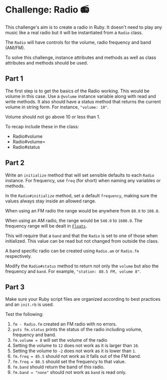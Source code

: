 # Challenge: Radio 📻

This challenge's aim is to create a radio in Ruby. It doesn't need to play any music like a real radio but it will be instantiated from a `Radio` class.

The `Radio` will have controls for the volume, radio frequency and band (AM/FM).

To solve this challenge, instance attributes and methods as well as class attributes and methods should be used.

## Part 1

The first step is to get the basics of the Radio working. This would be volume in this case.
Use a `@volume` instance variable along with read and write methods. It also should have a status method that returns the current volume in string form. For instance, `"volume: 10"`.

Volume should not go above 10 or less than 1.

To recap include these in the class:

- Radio#volume
- Radio#volume=
- Radio#status

## Part 2

Write an `initialize` method that will set sensible defaults to each `Radio` instance. For frequency, use `freq` (for short) when naming any variables or methods.

In the `Radio#initialize` method, set a default `frequency`, making sure the values always stay inside an allowed range.

When using an FM radio the range would be anywhere from `88.0` to `108.0`.

When using an AM radio, the range would be `540.0` to `1600.0`. The frequency range will be dealt in [`Floats`](https://github.com/csalmeida/ruby-fundamentals#notes-on-floats).

This will require that a `band` and that the `Radio` is set to one of those when initialized. This value can be read but not changed from outside the class.

A band specific radio can be created using `Radio.am` or `Radio.fm` respectively.

Modify the `Radio#status` method to return not only the `volume` but also the frequency and `band`. For example, `"station: 88.5 FM, volume 8"`.

## Part 3

Make sure your Ruby script files are organized according to best practices and an `init.rb` is used.

Test the following:

1. `fm - Radio.fm` created an FM radio with no errors.
1. `puts fm.status` prints the status of the radio including volume, frequency and band.
1. `fm.volume = 8` will set the volume of the radio
1. Setting the volume to `12` does not work as it is larger than `10`.
1. Setting the volume to `-2` does not work as it is lower than `1`.
1. `fm.freq = 85.5` should not work as it falls out of the FM band.
1. `fm.freq = 88.5` should set the frequency to that value.
1. `fm.band` should return the band of this radio.
1. `fm.band = "none"` should not work as `band` is read only.